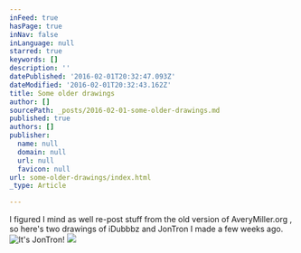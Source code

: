 ```yaml
---
inFeed: true
hasPage: true
inNav: false
inLanguage: null
starred: true
keywords: []
description: ''
datePublished: '2016-02-01T20:32:47.093Z'
dateModified: '2016-02-01T20:32:43.162Z'
title: Some older drawings
author: []
sourcePath: _posts/2016-02-01-some-older-drawings.md
published: true
authors: []
publisher:
  name: null
  domain: null
  url: null
  favicon: null
url: some-older-drawings/index.html
_type: Article

---
```

I figured I mind as well re-post stuff from the old version of AveryMiller.org , so here's two drawings of iDubbbz and JonTron I made a few weeks ago.
![It's JonTron!](https://s3-us-west-2.amazonaws.com/the-grid-img/p/957a68872498a7d5c44feb3ca5453df73c106205.jpg)
![](https://s3-us-west-2.amazonaws.com/the-grid-img/p/e83eecb99dc6a9f4e1476443771aeef3012f58cb.jpg)
